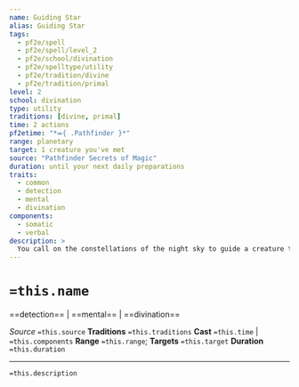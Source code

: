 ```yaml
---
name: Guiding Star
alias: Guiding Star
tags:
  - pf2e/spell
  - pf2e/spell/level_2
  - pf2e/school/divination
  - pf2e/spelltype/utility
  - pf2e/tradition/divine
  - pf2e/tradition/primal
level: 2
school: divination
type: utility
traditions: [divine, primal]
time: 2 actions
pf2etime: "*⬺{ .Pathfinder }*"
range: planetary
target: 1 creature you've met
source: "Pathfinder Secrets of Magic"
duration: until your next daily preparations
traits:
  - common
  - detection
  - mental
  - divination
components:
  - somatic
  - verbal
description: >
  You call on the constellations of the night sky to guide a creature to the location where you Cast the Spell. Each time the target views the stars, it receives a mental nudge toward your chosen location, though it isn't compelled to follow. The target can recognize you as the source. If the creature goes to another planet or plane, the spell's effects are suppressed, but they resume if the creature returns.
---
```

# `=this.name`
==detection== | ==mental== | ==divination==

*Source* `=this.source`
**Traditions** `=this.traditions`
**Cast** `=this.time` | `=this.components`
**Range** `=this.range`; **Targets** `=this.target`
**Duration** `=this.duration`

***
`=this.description`